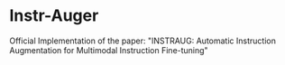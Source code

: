 # Instr-Auger
Official Implementation of the paper: "INSTRAUG: Automatic Instruction Augmentation for Multimodal Instruction Fine-tuning"
